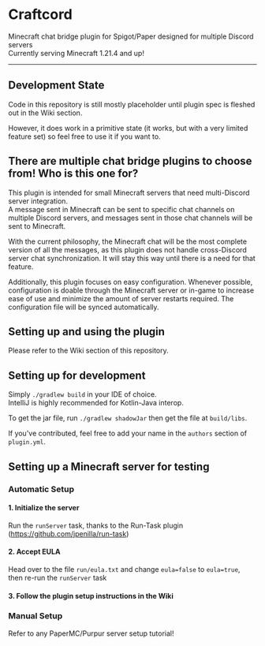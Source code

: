 # Craftcord

Minecraft chat bridge plugin for Spigot/Paper designed for multiple Discord servers  
Currently serving Minecraft 1.21.4 and up!

---

## Development State

Code in this repository is still mostly placeholder until plugin spec is fleshed out in the Wiki
section.

However, it does work in a primitive state (it works, but with a very limited feature set) so feel
free to use it if you want to.

## There are multiple chat bridge plugins to choose from! Who is this one for?

This plugin is intended for small Minecraft servers that need multi-Discord server integration.  
A message sent in Minecraft can be sent to specific chat channels on multiple Discord servers,
and messages sent in those chat channels will be sent to Minecraft.

With the current philosophy, the Minecraft chat will be the most complete version of all the
messages, as this plugin does not handle cross-Discord server chat synchronization. It will stay
this way until there is a need for that feature.

Additionally, this plugin focuses on easy configuration. Whenever possible, configuration is doable
through the Minecraft server or in-game to increase ease of use and minimize the amount of server
restarts required. The configuration file will be synced automatically.

## Setting up and using the plugin

Please refer to the Wiki section of this repository.

## Setting up for development

Simply `./gradlew build` in your IDE of choice.  
IntelliJ is highly recommended for Kotlin-Java interop.

To get the jar file, run `./gradlew shadowJar` then get the file at `build/libs`.

If you've contributed, feel free to add your name in the `authors` section of `plugin.yml`.

## Setting up a Minecraft server for testing

### Automatic Setup

#### 1. Initialize the server

Run the `runServer` task, thanks to the Run-Task plugin (https://github.com/jpenilla/run-task)

#### 2. Accept EULA

Head over to the file `run/eula.txt` and change `eula=false` to `eula=true`,  
then re-run the `runServer` task

#### 3. Follow the plugin setup instructions in the Wiki

### Manual Setup

Refer to any PaperMC/Purpur server setup tutorial!
